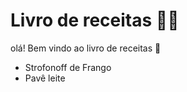 # Livro de receitas :man_cook:

olá! Bem vindo ao livro de receitas :shallow_pan_of_food:

- Strofonoff de Frango
- Pavê leite
